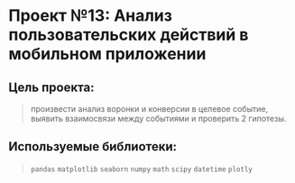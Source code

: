 # Проект №13: Анализ пользовательских действий в мобильном приложении

## Цель проекта: 
> произвести анализ воронки и конверсии в целевое событие, выявить взаимосвязи между событиями и проверить 2 гипотезы.

## Используемые библиотеки: 
> `pandas` `matplotlib` `seaborn` `numpy` `math` `scipy` `datetime` `plotly`